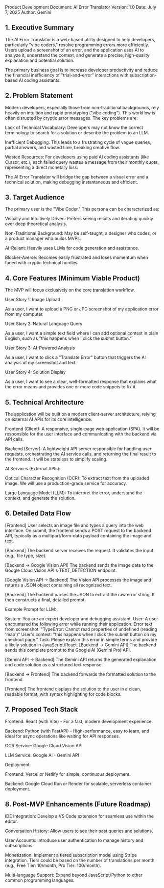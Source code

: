 Product Development Document: AI Error Translator
Version: 1.0
Date: July 7, 2025
Author: Gemini

## 1. Executive Summary
The AI Error Translator is a web-based utility designed to help developers, particularly "vibe coders," resolve programming errors more efficiently. Users upload a screenshot of an error, and the application uses AI to analyze it, understand the context, and generate a precise, high-quality explanation and potential solution.

The primary business goal is to increase developer productivity and reduce the financial inefficiency of "trial-and-error" interactions with subscription-based AI coding assistants.

## 2. Problem Statement
Modern developers, especially those from non-traditional backgrounds, rely heavily on intuition and rapid prototyping ("vibe coding"). This workflow is often disrupted by cryptic error messages. The key problems are:

Lack of Technical Vocabulary: Developers may not know the correct terminology to search for a solution or describe the problem to an LLM.

Inefficient Debugging: This leads to a frustrating cycle of vague queries, partial answers, and wasted time, breaking creative flow.

Wasted Resources: For developers using paid AI coding assistants (like Cursor, etc.), each failed query wastes a message from their monthly quota, representing a direct monetary loss.

The AI Error Translator will bridge the gap between a visual error and a technical solution, making debugging instantaneous and efficient.

## 3. Target Audience
The primary user is the "Vibe Coder." This persona can be characterized as:

Visually and Intuitively Driven: Prefers seeing results and iterating quickly over deep theoretical analysis.

Non-Traditional Background: May be self-taught, a designer who codes, or a product manager who builds MVPs.

AI-Reliant: Heavily uses LLMs for code generation and assistance.

Blocker-Averse: Becomes easily frustrated and loses momentum when faced with cryptic technical hurdles.

## 4. Core Features (Minimum Viable Product)
The MVP will focus exclusively on the core translation workflow.

User Story 1: Image Upload

As a user, I want to upload a PNG or JPG screenshot of my application error from my computer.

User Story 2: Natural Language Query

As a user, I want a simple text field where I can add optional context in plain English, such as "this happens when I click the submit button."

User Story 3: AI-Powered Analysis

As a user, I want to click a "Translate Error" button that triggers the AI analysis of my screenshot and text.

User Story 4: Solution Display

As a user, I want to see a clear, well-formatted response that explains what the error means and provides one or more code snippets to fix it.

## 5. Technical Architecture
The application will be built on a modern client-server architecture, relying on external AI APIs for its core intelligence.

Frontend (Client): A responsive, single-page web application (SPA). It will be responsible for the user interface and communicating with the backend via API calls.

Backend (Server): A lightweight API server responsible for handling user requests, orchestrating the AI service calls, and returning the final result to the frontend. It will be stateless to simplify scaling.

AI Services (External APIs):

Optical Character Recognition (OCR): To extract text from the uploaded image. We will use a production-grade service for accuracy.

Large Language Model (LLM): To interpret the error, understand the context, and generate the solution.

## 6. Detailed Data Flow
[Frontend] User selects an image file and types a query into the web interface. On submit, the frontend sends a POST request to the backend API, typically as a multipart/form-data payload containing the image and text.

[Backend] The backend server receives the request. It validates the input (e.g., file type, size).

[Backend → Google Vision API] The backend sends the image data to the Google Cloud Vision API's TEXT_DETECTION endpoint.

[Google Vision API → Backend] The Vision API processes the image and returns a JSON object containing all recognized text.

[Backend] The backend parses the JSON to extract the raw error string. It then constructs a final, detailed prompt.

Example Prompt for LLM:

System: You are an expert developer and debugging assistant.
User: A user encountered the following error while running their application.
Error text from screenshot: "TypeError: Cannot read properties of undefined (reading 'map')"
User's context: "this happens when I click the submit button on my checkout page."
Task: Please explain this error in simple terms and provide a likely solution in JavaScript/React.
[Backend → Gemini API] The backend sends this complete prompt to the Google AI (Gemini Pro) API.

[Gemini API → Backend] The Gemini API returns the generated explanation and code solution as a structured text response.

[Backend → Frontend] The backend forwards the formatted solution to the frontend.

[Frontend] The frontend displays the solution to the user in a clean, readable format, with syntax highlighting for code blocks.

## 7. Proposed Tech Stack
Frontend: React (with Vite) - For a fast, modern development experience.

Backend: Python (with FastAPI) - High-performance, easy to learn, and ideal for async operations like waiting for API responses.

OCR Service: Google Cloud Vision API

LLM Service: Google AI - Gemini API

Deployment:

Frontend: Vercel or Netlify for simple, continuous deployment.

Backend: Google Cloud Run or Render for scalable, serverless container deployment.

## 8. Post-MVP Enhancements (Future Roadmap)
IDE Integration: Develop a VS Code extension for seamless use within the editor.

Conversation History: Allow users to see their past queries and solutions.

User Accounts: Introduce user authentication to manage history and subscriptions.

Monetization: Implement a tiered subscription model using Stripe integration. Tiers could be based on the number of translations per month (e.g., Free Tier: 10/month, Pro Tier: 100/month).

Multi-language Support: Expand beyond JavaScript/Python to other common programming languages.
